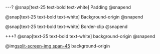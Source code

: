 ---?
@snap[text-25 text-bold text-white]
Padding
@snapend

@snap[text-25 text-bold text-white]
Background-origin
@snapend

@snap[text-25 text-bold text-white]
Border-clip
@snapend

+++?
@snap[text-25 text-bold text-white]
background-origin
@snapend

@img[split-screen-img span-45](template/img/background-origin.png)
background-origin
